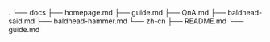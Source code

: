 .
└── docs
    ├── homepage.md
    ├── guide.md
    ├── QnA.md
    ├── baldhead-said.md
    ├── baldhead-hammer.md
    └── zh-cn
        ├── README.md
        └── guide.md

